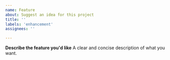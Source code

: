 ```yaml
---
name: Feature
about: Suggest an idea for this project
title: ''
labels: 'enhancement'
assignees: ''

---
```


**Describe the feature you'd like**
A clear and concise description of what you want.
